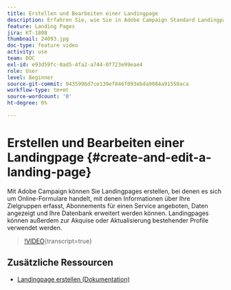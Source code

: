 ```yaml
---
title: Erstellen und Bearbeiten einer Landingpage
description: Erfahren Sie, wie Sie in Adobe Campaign Standard Landingpages erstellen, bearbeiten und testen können.
feature: Landing Pages
jira: KT-1808
thumbnail: 24093.jpg
doc-type: feature video
activity: use
team: DOC
exl-id: e93d59fc-0ad5-4fa2-a744-0f723e99eae4
role: User
level: Beginner
source-git-commit: 943599bd7ce139ef846f093ebda9084a91550aca
workflow-type: tm+mt
source-wordcount: '0'
ht-degree: 0%

---
```


# Erstellen und Bearbeiten einer Landingpage {#create-and-edit-a-landing-page}

Mit Adobe Campaign können Sie Landingpages erstellen, bei denen es sich um Online-Formulare handelt, mit denen Informationen über Ihre Zielgruppen erfasst, Abonnements für einen Service angeboten, Daten angezeigt und Ihre Datenbank erweitert werden können. Landingpages können außerdem zur Akquise oder Aktualisierung bestehender Profile verwendet werden.

>[!VIDEO](https://video.tv.adobe.com/v/24093?learn=on){transcript=true}

## Zusätzliche Ressourcen

* [Landingpage erstellen (Dokumentation)](https://docs.campaign.adobe.com/doc/standard/getting_started/de/ACS_CreateLandingPage.html)
